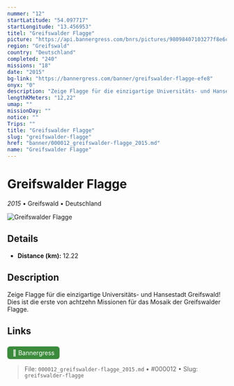 ```yaml
---
nummer: "12"
startLatitude: "54.097717"
startLongitude: "13.456953"
titel: "Greifswalder Flagge"
picture: "https://api.bannergress.com/bnrs/pictures/98098407103277f8e6c82ac9c530ea09"
region: "Greifswald"
country: "Deutschland"
completed: "240"
missions: "18"
date: "2015"
bg-link: "https://bannergress.com/banner/greifswalder-flagge-efe8"
onyx: "0"
description: "Zeige Flagge für die einzigartige Universitäts- und Hansestadt Greifswald! Dies ist die erste von achtzehn Missionen für das Mosaik der Greifswalder Flagge."
lengthKMeters: "12,22"
umap: ""
missionDay: ""
notice: ""
Trips: ""
title: "Greifswalder Flagge"
slug: "greifswalder-flagge"
href: "banner/000012_greifswalder-flagge_2015.md"
name: "Greifswalder Flagge"
---
```

# Greifswalder Flagge

*2015* • Greifswald • Deutschland

![Greifswalder Flagge](https://api.bannergress.com/bnrs/pictures/98098407103277f8e6c82ac9c530ea09)



## Details
- **Distance (km):** 12.22






## Description
Zeige Flagge für die einzigartige Universitäts- und Hansestadt Greifswald! Dies ist die erste von achtzehn Missionen für das Mosaik der Greifswalder Flagge.



## Links
<a href="https://bannergress.com/banner/greifswalder-flagge-efe8" style="display:inline-block;margin:6px 8px 0 0;padding:6px 12px;background:#3c8b3c;color:#fff;text-decoration:none;border-radius:6px;">🔗 Bannergress</a>




> File: `000012_greifswalder-flagge_2015.md` • #000012 • Slug: `greifswalder-flagge`
